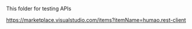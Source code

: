 This folder for testing APIs

https://marketplace.visualstudio.com/items?itemName=humao.rest-client
